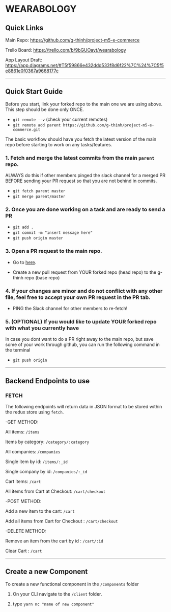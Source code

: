 # WEARABOLOGY

## Quick Links

Main Repo: https://github.com/g-thinh/project-m5-e-commerce

Trello Board: https://trello.com/b/9bGUOayt/wearabology

App Layout Draft: https://app.diagrams.net/#T5f59866e432ddd533f8d6f22%7C%24%7C5f5e8861e0f0367a9668177c

---

## Quick Start Guide

Before you start, link your forked repo to the main one we are using above. This step should be done only ONCE.

- `git remote --v` (check your current remotes)
- `git remote add parent https://github.com/g-thinh/project-m5-e-commerce.git`

The basic workflow should have you fetch the latest version of the main repo before starting to work on any tasks/features.

### 1. Fetch and merge the latest commits from the main `parent` repo.

ALWAYS do this if other members pinged the slack channel for a merged PR BEFORE sending your PR request so that you are not behind in commits.

- `git fetch parent master`
- `git merge parent/master`

### 2. Once you are done working on a task and are ready to send a PR

- `git add .`
- `git commit -m "insert message here"`
- `git push origin master`

### 3. Open a PR request to the main repo.

- Go to [here](https://github.com/g-thinh/project-m5-e-commerce/pulls).

- Create a new pull request from YOUR forked repo (head repo) to the g-thinh repo (base repo)

### 4. If your changes are minor and do not conflict with any other file, feel free to accept your own PR request in the PR tab.

- PING the Slack channel for other members to re-fetch!

### 5. (OPTIONAL) If you would like to update YOUR forked repo with what you currently have

In case you dont want to do a PR right away to the main repo, but save some of your work through github, you can run the following command in the terminal

- `git push origin`

---

## Backend Endpoints to use

### FETCH

The following endpoints will return data in JSON format to be stored within the redux store using `fetch`.

-GET METHOD:

All items: `/items`

Items by category: `/category/:category`

All companies: `/companies`

Single item by id: `/items/:_id`

Single company by id: `/companies/:_id`

Cart items: `/cart`

All items from Cart at Checkout: `/cart/checkout`

-POST METHOD:

Add a new item to the cart: `/cart`

Add all items from Cart for Checkout : `/cart/checkout`

-DELETE METHOD:

Remove an item from the cart by id : `/cart/:id`

Clear Cart : `/cart`

---

## Create a new Component

To create a new functional component in the `/components` folder

1. On your CLI navigate to the `/client` folder.

2. type `yarn nc "name of new component"`
